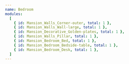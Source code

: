 ```yaml
---
name: Bedroom
modules:
  [
    { id: Mansion_Walls_Corner-outer, total: 1 },
    { id: Mansion_Walls_Wall-large, total: 1 },
    { id: Mansion_Decorative_Golden-plates, total: 1 },
    { id: Mansion_Walls_Pillar, total: 1 },
    { id: Mansion_Bedroom_Bed, total: 1 },
    { id: Mansion_Bedroom_Bedside-table, total: 1 },
    { id: Mansion_Bedroom_Desk, total: 1 },
  ]
---
```

